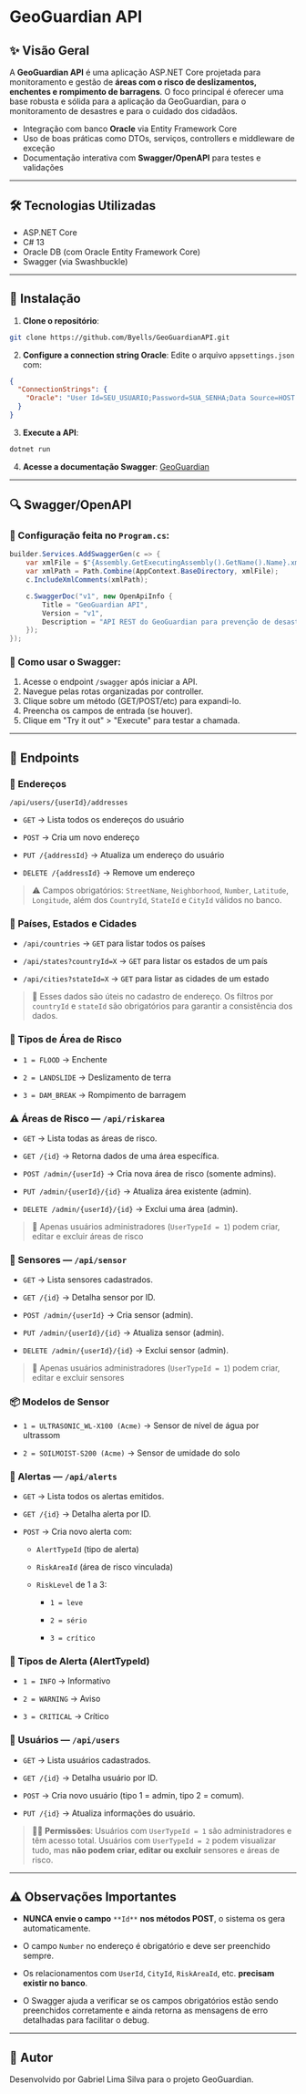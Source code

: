 # GeoGuardian API

## ✨ Visão Geral

A **GeoGuardian API** é uma aplicação ASP.NET Core  projetada para monitoramento e gestão de **áreas com o risco de deslizamentos, enchentes e rompimento de barragens**. O foco principal é oferecer uma base robusta e sólida para a aplicação da GeoGuardian, para o monitoramento de desastres e para o cuidado dos cidadãos.

* Integração com banco **Oracle** via Entity Framework Core
* Uso de boas práticas como DTOs, serviços, controllers e middleware de exceção
* Documentação interativa com **Swagger/OpenAPI** para testes e validações

---

## 🛠️ Tecnologias Utilizadas

* ASP.NET Core
* C# 13
* Oracle DB (com Oracle Entity Framework Core)
* Swagger (via Swashbuckle)

---

## 🔧 Instalação

1. **Clone o repositório**:

```bash
git clone https://github.com/Byells/GeoGuardianAPI.git
```

2. **Configure a connection string Oracle**:
   Edite o arquivo `appsettings.json` com:

```json
{
  "ConnectionStrings": {
    "Oracle": "User Id=SEU_USUARIO;Password=SUA_SENHA;Data Source=HOST:1521/SERVICE_NAME"
  }
}
```

3. **Execute a API**:

```bash
dotnet run
```

4. **Acesse a documentação Swagger**:
   [GeoGuardian](http://localhost:5033/swagger/index.html)

---

## 🔍 Swagger/OpenAPI

### 🔧 Configuração feita no `Program.cs`:

```csharp
builder.Services.AddSwaggerGen(c => {
    var xmlFile = $"{Assembly.GetExecutingAssembly().GetName().Name}.xml";
    var xmlPath = Path.Combine(AppContext.BaseDirectory, xmlFile);
    c.IncludeXmlComments(xmlPath);

    c.SwaggerDoc("v1", new OpenApiInfo {
        Title = "GeoGuardian API",
        Version = "v1",
        Description = "API REST do GeoGuardian para prevenção de desastres."
    });
});
```

### 📌 Como usar o Swagger:

1. Acesse o endpoint `/swagger` após iniciar a API.
2. Navegue pelas rotas organizadas por controller.
3. Clique sobre um método (GET/POST/etc) para expandi-lo.
4. Preencha os campos de entrada (se houver).
5. Clique em "Try it out" > "Execute" para testar a chamada.

---

## 🔄 Endpoints

### 📍 Endereços

`/api/users/{userId}/addresses`

- `GET` → Lista todos os endereços do usuário

- `POST` → Cria um novo endereço

- `PUT /{addressId}` → Atualiza um endereço do usuário

- `DELETE /{addressId}` → Remove um endereço


> ⚠️ Campos obrigatórios: `StreetName`, `Neighborhood`, `Number`, `Latitude`, `Longitude`, além dos `CountryId`, `StateId` e `CityId` válidos no banco.

### 📌 Países, Estados e Cidades

- `/api/countries` → `GET` para listar todos os países

- `/api/states?countryId=X` → `GET` para listar os estados de um país

- `/api/cities?stateId=X` → `GET` para listar as cidades de um estado


> 🔄 Esses dados são úteis no cadastro de endereço. Os filtros por `countryId` e `stateId` são obrigatórios para garantir a consistência dos dados.

### 🧭 Tipos de Área de Risco

- `1 = FLOOD` → Enchente

- `2 = LANDSLIDE` → Deslizamento de terra

- `3 = DAM_BREAK` → Rompimento de barragem


### ⚠️ Áreas de Risco — `/api/riskarea`

- `GET` → Lista todas as áreas de risco.

- `GET /{id}` → Retorna dados de uma área específica.

- `POST /admin/{userId}` → Cria nova área de risco (somente admins).

- `PUT /admin/{userId}/{id}` → Atualiza área existente (admin).

- `DELETE /admin/{userId}/{id}` → Exclui uma área (admin).


> 🔐 Apenas usuários administradores (`UserTypeId = 1`) podem criar, editar e excluir áreas de risco

### 📡 Sensores — `/api/sensor`

- `GET` → Lista sensores cadastrados.

- `GET /{id}` → Detalha sensor por ID.

- `POST /admin/{userId}` → Cria sensor (admin).

- `PUT /admin/{userId}/{id}` → Atualiza sensor (admin).

- `DELETE /admin/{userId}/{id}` → Exclui sensor (admin).


> 🔐 Apenas usuários administradores (`UserTypeId = 1`) podem criar, editar e excluir sensores

### 📦 Modelos de Sensor

- `1 = ULTRASONIC_WL-X100 (Acme)` → Sensor de nível de água por ultrassom

- `2 = SOILMOIST-S200 (Acme)` → Sensor de umidade do solo


### 🔔 Alertas — `/api/alerts`

- `GET` → Lista todos os alertas emitidos.

- `GET /{id}` → Detalha alerta por ID.

- `POST` → Cria novo alerta com:

   - `AlertTypeId` (tipo de alerta)

   - `RiskAreaId` (área de risco vinculada)

   - `RiskLevel` de 1 a 3:

      - `1 = leve`

      - `2 = sério`

      - `3 = crítico`


### 📢 Tipos de Alerta (AlertTypeId)

- `1 = INFO` → Informativo

- `2 = WARNING` → Aviso

- `3 = CRITICAL` → Crítico

### 👤 Usuários — `/api/users`

- `GET` → Lista usuários cadastrados.

- `GET /{id}` → Detalha usuário por ID.

- `POST` → Cria novo usuário (tipo 1 = admin, tipo 2 = comum).

- `PUT /{id}` → Atualiza informações do usuário.

> 🧑‍⚖️ **Permissões**: Usuários com `UserTypeId = 1` são administradores e têm acesso total. Usuários com `UserTypeId = 2` podem visualizar tudo, mas **não podem criar, editar ou excluir** sensores e áreas de risco.

---

## ⚠️ Observações Importantes

- **NUNCA envie o campo** `**Id**` **nos métodos POST**, o sistema os gera automaticamente.

- O campo `Number` no endereço é obrigatório e deve ser preenchido sempre.

- Os relacionamentos com `UserId`, `CityId`, `RiskAreaId`, etc. **precisam existir no banco**.

- O Swagger ajuda a verificar se os campos obrigatórios estão sendo preenchidos corretamente e ainda retorna as mensagens de erro detalhadas para facilitar o debug.
---

## 🌟 Autor

Desenvolvido por Gabriel Lima Silva para o projeto GeoGuardian.